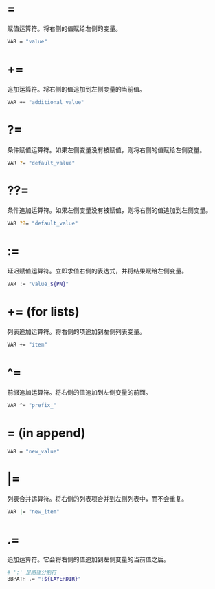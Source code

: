 # =

赋值运算符。将右侧的值赋给左侧的变量。
```bash
VAR = "value"
```


# +=

追加运算符。将右侧的值追加到左侧变量的当前值。
```bash
VAR += "additional_value"
```


# ?=

条件赋值运算符。如果左侧变量没有被赋值，则将右侧的值赋给左侧变量。
```bash
VAR ?= "default_value"
```


# ??=

条件追加运算符。如果左侧变量没有被赋值，则将右侧的值追加到左侧变量。
```bash
VAR ??= "default_value"
```


# :=

延迟赋值运算符。立即求值右侧的表达式，并将结果赋给左侧变量。
```bash
VAR := "value_${PN}"
```


# += (for lists)

列表追加运算符。将右侧的项追加到左侧列表变量。
```bash
VAR += "item"
```


# ^=

前缀追加运算符。将右侧的值追加到左侧变量的前面。
```bash
VAR ^= "prefix_"
```


# = (in append)

```bash
VAR = "new_value"
```


# |=

列表合并运算符。将右侧的列表项合并到左侧列表中，而不会重复。
```bash
VAR |= "new_item"
```


# .=

追加运算符。它会将右侧的值追加到左侧变量的当前值之后。
```bash
# ':' 是路径分割符
BBPATH .= ":${LAYERDIR}"
```

